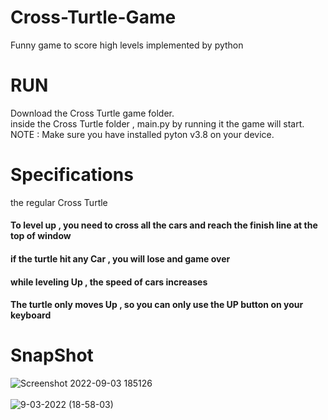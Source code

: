 # Cross-Turtle-Game
Funny game to score high levels implemented by python
# RUN
Download the Cross Turtle game folder.<br/>
inside the Cross Turtle folder , main.py by running it the game will start.<br/>
NOTE : Make sure you have installed pyton v3.8 on your device.<br/>

# Specifications 
the regular Cross Turtle <br/>
#### To level up , you need to cross all the cars and reach the finish line at the top of window <br/>
#### if the turtle hit any Car , you will lose and game over  <br/>
#### while leveling Up , the speed of cars increases  <br/>
#### The turtle only moves Up , so you can only use the UP button on your keyboard <br/>



# SnapShot

![Screenshot 2022-09-03 185126](https://user-images.githubusercontent.com/85132939/188281069-c36a19ed-c13f-4ecd-989e-52fc4f9da7b8.png)<br/><br/>
![9-03-2022 (18-58-03)](https://user-images.githubusercontent.com/85132939/188281076-99db2d09-0de3-4c9e-bceb-a5bfe00a4d22.gif)

